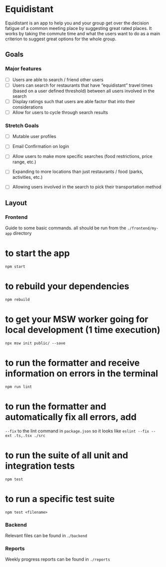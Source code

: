 # Equidistant
Equidistant is an app to help you and your group get over the decision fatigue of a common meeting place by suggesting great rated places. It works by taking the commute time and what the users want to do as a main criterion to suggest great options for the whole group.

## Goals
### Major features
- [ ] Users are able to search / friend other users
- [ ] Users can search for restaurants that have “equidistant” travel times (based on a user defined threshold) between all users involved in the search
- [ ] Display ratings such that users are able factor that into their considerations
- [ ] Allow for users to cycle through search results

### Stretch Goals
- [ ] Mutable user profiles
- [ ] Email Confirmation on login
- [ ] Allow users to make more specific searches (food restrictions, price range, etc.)
- [ ] Expanding to more locations than just restaurants / food (parks, activities, etc.)
- [ ] Allowing users involved in the search to pick their transportation method


## Layout
### Frontend

Guide to some basic commands. all should be run from the `./frontend/my-app` directory

# to start the app
`npm start`

# to rebuild your dependencies 
`npm rebuild`

# to get your MSW worker going for local development (1 time execution)
`npx msw init public/ --save`

# to run the formatter and receive information on errors in the terminal
`npm run lint`

# to run the formatter and automatically fix all errors, add
`--fix` to the lint command in `package.json` so it looks like
`eslint --fix --ext .ts,.tsx ./src`

# to run the suite of all unit and integration tests
`npm test`

# to run a specific test suite
`npm test <filename>`

### Backend
Relevant files can be found in `./backend`

### Reports
Weekly progress reports can be found in `./reports`
